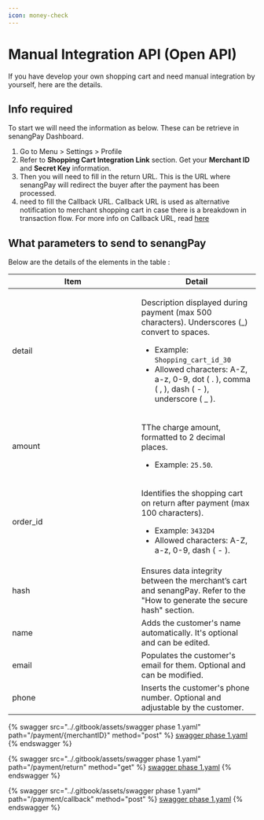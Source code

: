 ```yaml
---
icon: money-check
---
```


# Manual Integration API (Open API)

If you have develop your own shopping cart and need manual integration by yourself, here are the details.

## **Info required**&#x20;

To start we will need the information as below. These can be retrieve in senangPay Dashboard.

1. Go to Menu > Settings > Profile
2. Refer to **Shopping Cart Integration Link** section. Get your **Merchant ID** and **Secret Key** information.
3. Then you will need to fill in the return URL. This is the URL where senangPay will redirect the buyer after the payment has been processed.
4. &#x20;need to fill the Callback URL. Callback URL is used as alternative notification to merchant shopping cart in case there is a breakdown in transaction flow. For more info on Callback URL, read [here](https://guide.senangpay.my/callback-url/)



## **What parameters to send to senangPay**

Below are the details of the elements in the table :

<table><thead><tr><th width="247">Item</th><th>Detail</th></tr></thead><tbody><tr><td>detail</td><td><p>Description displayed during payment (max 500 characters). Underscores (_) convert to spaces. </p><ul><li>Example: <code>Shopping_cart_id_30</code></li><li>Allowed characters: A-Z, a-z, 0-9, dot ( . ), comma ( , ), dash ( - ), underscore ( _ ).</li></ul></td></tr><tr><td>amount</td><td><p>TThe charge amount, formatted to 2 decimal places.</p><ul><li>Example: <code>25.50</code>.</li></ul></td></tr><tr><td>order_id</td><td><p>Identifies the shopping cart on return after payment (max 100 characters).</p><ul><li>Example: <code>3432D4</code></li><li>Allowed characters: A-Z, a-z, 0-9, dash ( - ).</li></ul></td></tr><tr><td>hash</td><td>Ensures data integrity between the merchant’s cart and senangPay. Refer to the "How to generate the secure hash" section.</td></tr><tr><td>name</td><td>Adds the customer's name automatically. It's optional and can be edited.</td></tr><tr><td>email</td><td>Populates the customer's email for them. Optional and can be modified.</td></tr><tr><td>phone</td><td>Inserts the customer's phone number. Optional and adjustable by the customer.</td></tr></tbody></table>



{% swagger src="../.gitbook/assets/swagger phase 1.yaml" path="/payment/{merchantID}" method="post" %}
[swagger phase 1.yaml](<../.gitbook/assets/swagger phase 1.yaml>)
{% endswagger %}

{% swagger src="../.gitbook/assets/swagger phase 1.yaml" path="/payment/return" method="get" %}
[swagger phase 1.yaml](<../.gitbook/assets/swagger phase 1.yaml>)
{% endswagger %}

{% swagger src="../.gitbook/assets/swagger phase 1.yaml" path="/payment/callback" method="post" %}
[swagger phase 1.yaml](<../.gitbook/assets/swagger phase 1.yaml>)
{% endswagger %}
